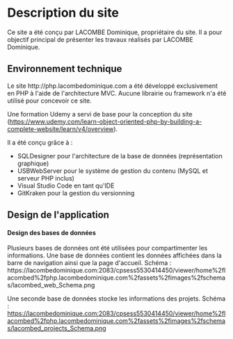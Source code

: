 <h1>Description du site</h1>
Ce site a été conçu par LACOMBE Dominique, propriétaire du site.
Il a pour objectif principal de présenter les travaux réalisés par LACOMBE Dominique.

<h2>Environnement technique</h2>
Le site http://php.lacombedominique.com a été développé exclusivement en PHP à l'aide de l'architecture MVC.
Aucune librairie ou framework n'a été utilisé pour concevoir ce site.

Une formation Udemy a servi de base pour la conception du site (https://www.udemy.com/learn-object-oriented-php-by-building-a-complete-website/learn/v4/overview).

Il a été conçu grâce à :
- SQLDesigner pour l'architecture de la base de données (représentation graphique)
- USBWebServer pour le système de gestion du contenu (MySQL et serveur PHP inclus)
- Visual Studio Code en tant qu'IDE
- GitKraken pour la gestion du versionning

<h2>Design de l'application</h2>

<h4>Design des bases de données</h4>
Plusieurs bases de données ont été utilisées pour compartimenter les informations.
Une base de données contient les données affichées dans la barre de navigation ainsi que la page d'accueil.
Schéma : https://lacombedominique.com:2083/cpsess5530414450/viewer/home%2flacombed%2fphp.lacombedominique.com%2fassets%2fimages%2fschemas/lacombed_web_Schema.png

Une seconde base de données stocke les informations des projets.
Schéma : https://lacombedominique.com:2083/cpsess5530414450/viewer/home%2flacombed%2fphp.lacombedominique.com%2fassets%2fimages%2fschemas/lacombed_projects_Schema.png
